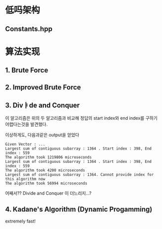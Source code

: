 
# 低吗架构
## Constants.hpp

# 算法实现
## 1. Brute Force

## 2. Improved Brute Force

## 3. Divㅑde and Conquer
이 알고리즘은 위의 두 알고리즘과 비교해 정답의 start index와 end index를 구하기 어렵다는것을 발견했다.


이상하게도, 다음과같은 output을 얻었다
```text
Given Vector : ...
Largest sum of contiguous subarray : 1364 . Start index : 398, End index : 559
The algorithm took 1219806 microseconds
Largest sum of contiguous subarray : 1364 . Start index : 398, End index : 559
The algorithm took 4200 microseconds
Largest sum of contiguous subarray : 1364. Cannot provide index for this algorithm now 
The algorithm took 56994 microseconds
```
어째서?? Divide and Conquer 이 더느리지...?

## 4. Kadane's Algorithm (Dynamic Progamming)

extremely fast!


